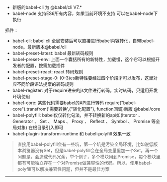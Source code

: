  - 新版的babel-cli 为   @babel/cli   V7.*
 - babel-node 支持ES6所有内容，如果当前环境不支持  可以在babel-node下执行



 插件：
  - babel-cli: babel cli 全局安装后可以直接进行babel内容转化，自带babel-node。最新版本@babel/cli
  - babel-preset-latest: babel 最新转码规则
  - babel-preset-env: 上面一个囊括所有的新特性，加载慢，这个它可以根据开发者的配置，按需加载插件
  - babel-preset-react: react 转码规则
  - babel-preset-stage-0: (0-3)es新特性要经过四个阶段才可以发布，这里对应不同阶段语法提案的转码规则
  - babel-register: 对于require进来的js文件进行转码，实时转码，只适用开发环境使用
  - babel-core: 某些代码需要babel的API进行转码 require("babel-core").transfrom('需要转换',{"转化配置"}, function回调)新版 @babel/core
  - babel-polyfill: babel仅仅转化句法，并不转换新的api如(Iterator 、
Generator 、 Set 、 Maps 、 Proxy 、 Reflect 、 Symbol 、 Promise 等全局对象) 在根目录引入即可
  - babel-plugin-transform-runtime 和 babel-polyfill 效果一致
  > 直接用babel-polyfill会有一些坑，第一个坑是污染全局环境，比如说低版本浏览器没有Set，但是babel-polyfill会在全局变量里加一个Set。再一个问题是，会造成代码冗余，举个例子，多个模块用到Promise，每个模块里都有可能独立存在一个对Promise做兼容性的代码。所以，使用babel-polyfill可以解决兼容性问题，但并不是最佳方案



  <!-- optimization  -->
  <!-- 优化 -->
  <!-- hui、react -->

  <hr />
  